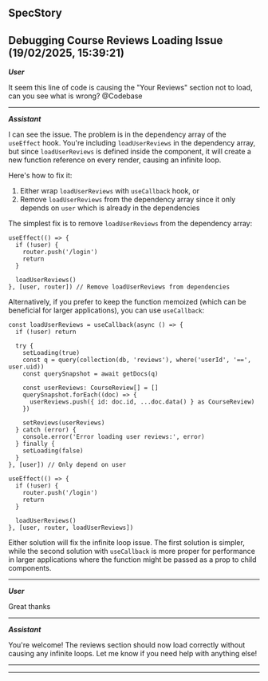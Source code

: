 ## SpecStory

## Debugging Course Reviews Loading Issue (19/02/2025, 15:39:21)

_**User**_

It seem this line of code is causing the "Your Reviews" section not to load, can you see what is wrong? @Codebase 

---

_**Assistant**_

I can see the issue. The problem is in the dependency array of the `useEffect` hook. You're including `loadUserReviews` in the dependency array, but since `loadUserReviews` is defined inside the component, it will create a new function reference on every render, causing an infinite loop.

Here's how to fix it:

1. Either wrap `loadUserReviews` with `useCallback` hook, or
2. Remove `loadUserReviews` from the dependency array since it only depends on `user` which is already in the dependencies

The simplest fix is to remove `loadUserReviews` from the dependency array:

```typescript:src/app/profile/page.tsx
useEffect(() => {
  if (!user) {
    router.push('/login')
    return
  }

  loadUserReviews()
}, [user, router]) // Remove loadUserReviews from dependencies
```

Alternatively, if you prefer to keep the function memoized (which can be beneficial for larger applications), you can use `useCallback`:

```typescript:src/app/profile/page.tsx
const loadUserReviews = useCallback(async () => {
  if (!user) return

  try {
    setLoading(true)
    const q = query(collection(db, 'reviews'), where('userId', '==', user.uid))
    const querySnapshot = await getDocs(q)
    
    const userReviews: CourseReview[] = []
    querySnapshot.forEach((doc) => {
      userReviews.push({ id: doc.id, ...doc.data() } as CourseReview)
    })

    setReviews(userReviews)
  } catch (error) {
    console.error('Error loading user reviews:', error)
  } finally {
    setLoading(false)
  }
}, [user]) // Only depend on user

useEffect(() => {
  if (!user) {
    router.push('/login')
    return
  }

  loadUserReviews()
}, [user, router, loadUserReviews])
```

Either solution will fix the infinite loop issue. The first solution is simpler, while the second solution with `useCallback` is more proper for performance in larger applications where the function might be passed as a prop to child components.

---

_**User**_

Great thanks

---

_**Assistant**_

You're welcome! The reviews section should now load correctly without causing any infinite loops. Let me know if you need help with anything else!

---



---

